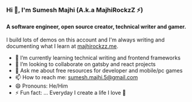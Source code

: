 <!--
**MajhiRockzZ/majhirockzz** is a ✨ _special_ ✨ repository because its `README.md` (this file) appears on your GitHub profile.

Here are some ideas to get you started:

- 🔭 I’m currently working on ...
- 🌱 I’m currently learning ...
- 👯 I’m looking to collaborate on ...
- 🤔 I’m looking for help with ...
- 💬 Ask me about ...
- 📫 How to reach me: ...
- 😄 Pronouns: ...
- ⚡ Fun fact: ...
-->

### Hi 👋, I'm Sumesh Majhi (A.k.a MajhiRockzZ ⚡)

#### A software engineer, open source creator, technical writer and gamer.

I build lots of demos on this account and I'm always writing and documenting what I learn at [majhirockzz.me](https://www.majhirockzz.me/).

- 🌱 I’m currently learning technical writing and frontend frameworks
- 👯 I’m looking to collaborate on gatsby and react projects
- 💬 Ask me about free resources for developer and mobile/pc games
- 📫 How to reach me: sumesh.majhi.5@gmail.com
- 😄 Pronouns: He/Him
- ⚡ Fun fact: ... Everyday I create a life I love 💖
